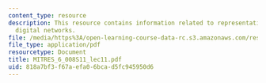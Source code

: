 ```yaml
---
content_type: resource
description: This resource contains information related to representation of linear
  digital networks.
file: /media/https%3A/open-learning-course-data-rc.s3.amazonaws.com/res-6-008-digital-signal-processing-spring-2011/818a7bf3f67aefa06bcad5fc945950d6_MITRES_6_008S11_lec11.pdf
file_type: application/pdf
resourcetype: Document
title: MITRES_6_008S11_lec11.pdf
uid: 818a7bf3-f67a-efa0-6bca-d5fc945950d6
---
```

